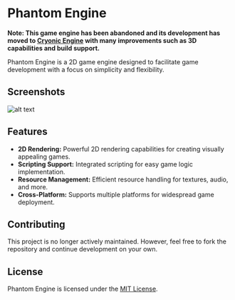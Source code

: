 # Phantom Engine
**Note: This game engine has been abandoned and its development has moved to [Cryonic Engine]([https://www.google.com](https://github.com/ElectroGamesDev/Cryonic-Engine) "Cryonic Engine") with many improvements such as 3D capabilities and build support.**

Phantom Engine is a 2D game engine designed to facilitate game development with a focus on simplicity and flexibility.

## Screenshots

![alt text](Images/EditorScreenshot.png "")

## Features

- **2D Rendering:** Powerful 2D rendering capabilities for creating visually appealing games.
- **Scripting Support:** Integrated scripting for easy game logic implementation.
- **Resource Management:** Efficient resource handling for textures, audio, and more.
- **Cross-Platform:** Supports multiple platforms for widespread game deployment.

## Contributing

This project is no longer actively maintained. However, feel free to fork the repository and continue development on your own.

## License

Phantom Engine is licensed under the [MIT License]([link-to-license](https://github.com/ElectroGamesDev/Phantom-Engine/blob/main/LICENSE)).
